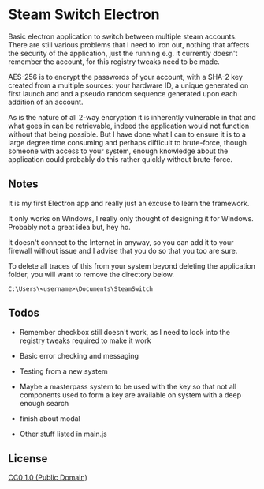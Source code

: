 # Steam Switch Electron

Basic electron application to switch between multiple steam accounts. There are still various problems that I need to iron out, nothing that affects the security of the application, just the running e.g. it currently doesn't remember the account, for this registry tweaks need to be made. 

AES-256 is to encrypt the passwords of your account, with a SHA-2 key created from a multiple sources: your hardware ID, a unique generated on first launch and and a pseudo random sequence generated upon each addition of an account.

As is the nature of all 2-way encryption it is inherently vulnerable in that and what goes in can be retrievable, indeed the application would not function without that being possible. But I have done what I can to ensure it is to a large degree time consuming and perhaps difficult to brute-force, though someone with access to your system, enough knowledge about the application could probably do this rather quickly without brute-force.

## Notes

It is my first Electron app and really just an excuse to learn the framework. 

It only works on Windows, I really only thought of designing it for Windows. Probably not a great idea but, hey ho.

It doesn't connect to the Internet in anyway, so you can add it to your firewall without issue and I advise that you do so that you too are sure. 

To delete all traces of this from your system beyond  deleting the application folder, you will want to remove the directory below.

	C:\Users\<username>\Documents\SteamSwitch


## Todos
 - Remember checkbox still doesn't work, as I need to look into the registry tweaks required to make it work

 - Basic error checking and messaging

 - Testing from a new system

 - Maybe a masterpass system to be used with the key so that not all components used to form a key are available on system with a deep enough search

 - finish about modal

 - Other stuff listed in main.js

## License

[CC0 1.0 (Public Domain)](LICENSE.md)
